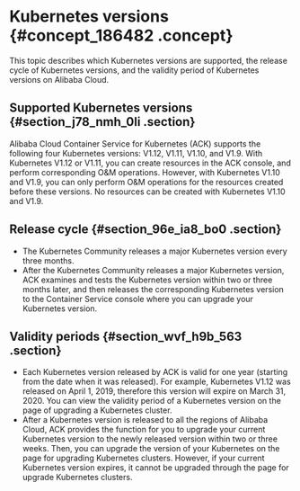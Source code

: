 # Kubernetes versions {#concept_186482 .concept}

This topic describes which Kubernetes versions are supported, the release cycle of Kubernetes versions, and the validity period of Kubernetes versions on Alibaba Cloud.

## Supported Kubernetes versions {#section_j78_nmh_0li .section}

Alibaba Cloud Container Service for Kubernetes \(ACK\) supports the following four Kubernetes versions: V1.12, V1.11, V1.10, and V1.9. With Kubernetes V1.12 or V1.11, you can create resources in the ACK console, and perform corresponding O&M operations. However, with Kubernetes V1.10 and V1.9, you can only perform O&M operations for the resources created before these versions. No resources can be created with Kubernetes V1.10 and V1.9.

## Release cycle {#section_96e_ia8_bo0 .section}

-   The Kubernetes Community releases a major Kubernetes version every three months.
-   After the Kubernetes Community releases a major Kubernetes version, ACK examines and tests the Kubernetes version within two or three months later, and then releases the corresponding Kubernetes version to the Container Service console where you can upgrade your Kubernetes version.

## Validity periods {#section_wvf_h9b_563 .section}

-   Each Kubernetes version released by ACK is valid for one year \(starting from the date when it was released\). For example, Kubernetes V1.12 was released on April 1, 2019, therefore this version will expire on March 31, 2020. You can view the validity period of a Kubernetes version on the page of upgrading a Kubernetes cluster.
-   After a Kubernetes version is released to all the regions of Alibaba Cloud, ACK provides the function for you to upgrade your current Kubernetes version to the newly released version within two or three weeks. Then, you can upgrade the version of your Kubernetes on the page for upgrading Kubernetes clusters. However, if your current Kubernetes version expires, it cannot be upgraded through the page for upgrade Kubernetes clusters.

